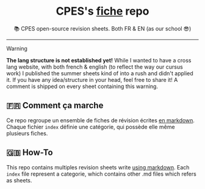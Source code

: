 <h1><center>CPES's <a href="#">fiche</a> repo</center></h1>
<center>
📚 CPES open-source revision sheets. Both FR & EN (as our school 😎)
</center>

---

> [!WARNING]
> **The lang structure is not established yet!** While I wanted to have a cross lang website, with both french & english (to reflect the way our cursus work) I published the summer sheets kind of into a rush and didn't applied it. If you have any idea/structure in your head, feel free to share it! A comment is shipped on every sheet containing this warning.

## 🇫🇷 Comment ça marche

Ce repo regroupe un ensemble de fiches de révision écrites [en markdown](./contribution/101). Chaque fichier `index` définie une catégorie, qui possède elle même plusieurs fiches. 

## 🇬🇧 How-To

This repo contains multiples revision sheets write [using markdown](./contribution/101). Each `index` file represent a categorie, which contains other .md files which refers as sheets. 
